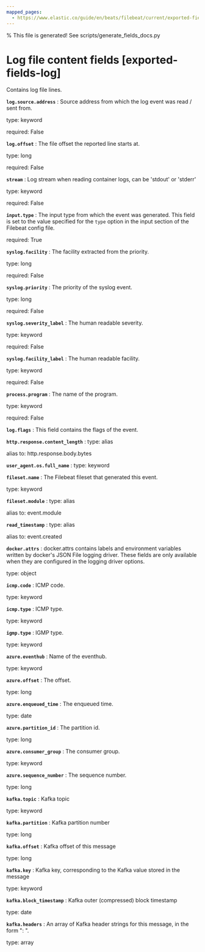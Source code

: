```yaml
---
mapped_pages:
  - https://www.elastic.co/guide/en/beats/filebeat/current/exported-fields-log.html
---
```


% This file is generated! See scripts/generate_fields_docs.py

# Log file content fields [exported-fields-log]

Contains log file lines.

**`log.source.address`**
:   Source address from which the log event was read / sent from.

type: keyword

required: False


**`log.offset`**
:   The file offset the reported line starts at.

type: long

required: False


**`stream`**
:   Log stream when reading container logs, can be 'stdout' or 'stderr'

type: keyword

required: False


**`input.type`**
:   The input type from which the event was generated. This field is set to the value specified for the `type` option in the input section of the Filebeat config file.

required: True


**`syslog.facility`**
:   The facility extracted from the priority.

type: long

required: False


**`syslog.priority`**
:   The priority of the syslog event.

type: long

required: False


**`syslog.severity_label`**
:   The human readable severity.

type: keyword

required: False


**`syslog.facility_label`**
:   The human readable facility.

type: keyword

required: False


**`process.program`**
:   The name of the program.

type: keyword

required: False


**`log.flags`**
:   This field contains the flags of the event.


**`http.response.content_length`**
:   type: alias

alias to: http.response.body.bytes


**`user_agent.os.full_name`**
:   type: keyword


**`fileset.name`**
:   The Filebeat fileset that generated this event.

type: keyword


**`fileset.module`**
:   type: alias

alias to: event.module


**`read_timestamp`**
:   type: alias

alias to: event.created


**`docker.attrs`**
:   docker.attrs contains labels and environment variables written by docker's JSON File logging driver. These fields are only available when they are configured in the logging driver options.

type: object


**`icmp.code`**
:   ICMP code.

type: keyword


**`icmp.type`**
:   ICMP type.

type: keyword


**`igmp.type`**
:   IGMP type.

type: keyword


**`azure.eventhub`**
:   Name of the eventhub.

type: keyword


**`azure.offset`**
:   The offset.

type: long


**`azure.enqueued_time`**
:   The enqueued time.

type: date


**`azure.partition_id`**
:   The partition id.

type: long


**`azure.consumer_group`**
:   The consumer group.

type: keyword


**`azure.sequence_number`**
:   The sequence number.

type: long


**`kafka.topic`**
:   Kafka topic

type: keyword


**`kafka.partition`**
:   Kafka partition number

type: long


**`kafka.offset`**
:   Kafka offset of this message

type: long


**`kafka.key`**
:   Kafka key, corresponding to the Kafka value stored in the message

type: keyword


**`kafka.block_timestamp`**
:   Kafka outer (compressed) block timestamp

type: date


**`kafka.headers`**
:   An array of Kafka header strings for this message, in the form "<key>: <value>".

type: array


